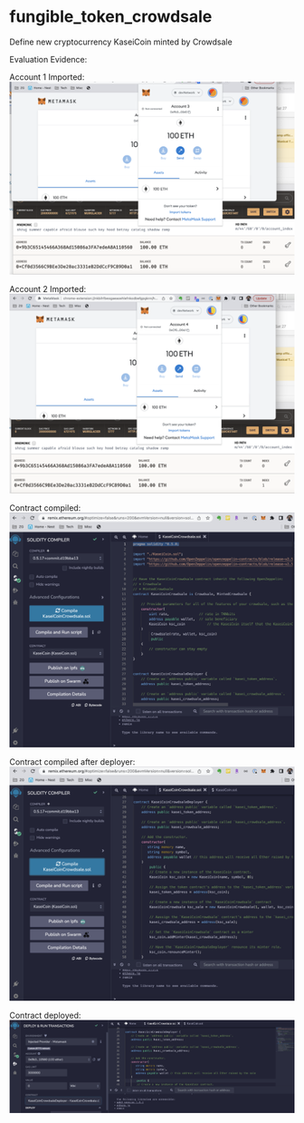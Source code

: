 # fungible_token_crowdsale
Define new cryptocurrency KaseiCoin minted by Crowdsale

Evaluation Evidence:

Account 1 Imported:
![KaseiCoin Screenshot 1](EvaluationEvidence/account_imported_1.png)


Account 2 Imported:
![KaseiCoin Screenshot 2](EvaluationEvidence/account_imported_2.png)


Contract compiled:
![KaseiCoin Screenshot 3](EvaluationEvidence/contract_compiled.png)


Contract compiled after deployer:
![KaseiCoin Screenshot 4](EvaluationEvidence/contract_compiled_2.png)

Contract deployed:
![KaseiCoin Screenshot 5](EvaluationEvidence/deploy_contract.png)
